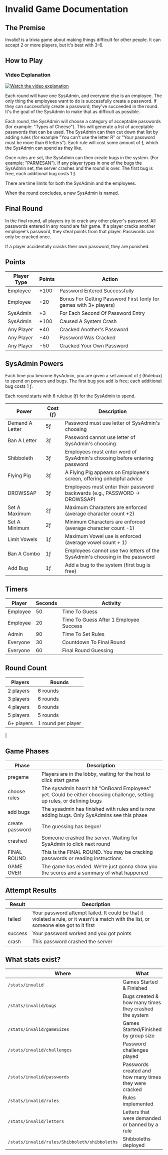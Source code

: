 # Invalid Game Documentation

## The Premise

Invalid! is a trivia game about making things difficult for other people. It can accept 2 or more players, but it's best with 3–6.

## How to Play

### Video Explanation

[![Watch the video explanation](https://img.youtube.com/vi/uhA83jtHmzM/0.jpg)](https://www.youtube.com/watch?v=uhA83jtHmzM)

Each round will have one SysAdmin, and everyone else is an employee. The only thing the employees want to do is successfully create a password. If they can successfully create a password, they've succeeded in the round. It's the goal of the SysAdmin to make that as difficult as possible.

Each round, the SysAdmin will choose a category of acceptable passwords (for example: "Types of Cheese"). This will generate a list of acceptable passwords that can be used. The SysAdmin can then cut down that list by adding rules (for example "You can't use the letter R" or "Your password must be more than 6 letters"). Each rule will cost some amount of ƒ, which the SysAdmin can spend as they like.

Once rules are set, the SysAdmin can then create bugs in the system. (For example: "PARMESAN"). If any player types in one of the bugs the SysAdmin set, the server crashes and the round is over. The first bug is free, each additional bug costs 1 ƒ.

There are time limits for both the SysAdmin and the employees.

When the round concludes, a new SysAdmin is named.

## Final Round

In the final round, all players try to crack any other player's password. All passwords entered in any round are fair game. If a player cracks another employee's password, they steal points from that player. Passwords can only be cracked once.

If a player accidentally cracks their own password, they are punished.

## Points

| Player Type | Points | Action                                                            |
| ----------- | ------ | ----------------------------------------------------------------- |
| Employee    | +100   | Password Entered Successfully                                     |
| Employee    | +20    | Bonus For Getting Password First (only for games with 3+ players) |
| SysAdmin    | +3     | For Each Second Of Password Entry                                 |
| SysAdmin    | +100   | Caused A System Crash                                             |
| Any Player  | +40    | Cracked Another's Password                                        |
| Any Player  | -40    | Password Was Cracked                                              |
| Any Player  | -50    | Cracked Your Own Password                                         |

## SysAdmin Powers

Each time you become SysAdmin, you are given a set amount of ƒ (Rulebux) to spend on powers and bugs. The first bug you add is free; each additional bug costs 1 ƒ.

Each round starts with 6 rulebux (ƒ) for the SysAdmin to spend.

| Power           | Cost (ƒ) | Description                                                                 |
| --------------- | -------- | --------------------------------------------------------------------------- |
| Demand A Letter | 5ƒ       | Password must use letter of SysAdmin's choosing                             |
| Ban A Letter    | 3ƒ       | Password cannot use letter of SysAdmin's choosing                           |
| Shibboleth      | 3ƒ       | Employees must enter word of SysAdmin's choosing before entering password   |
| Flying Pig      | 3ƒ       | A Flying Pig appears on Employee's screen, offering unhelpful advice        |
| DROWSSAP        | 3ƒ       | Employees must enter their password backwards (e.g., PASSWORD → DROWSSAP)   |
| Set A Maximum   | 2ƒ       | Maximum Characters are enforced (average character count +2)                |
| Set A Minimum   | 2ƒ       | Minimum Characters are enforced (average character count -1)                |
| Limit Vowels    | 1ƒ       | Maximum Vowel use is enforced (average vowel count + 1)                     |
| Ban A Combo     | 1ƒ       | Employees cannot use two letters of the SysAdmin's choosing in the password |
| Add Bug         | 1ƒ       | Add a bug to the system (first bug is free)                                 |

## Timers

| Player   | Seconds | Activity                               |
| -------- | ------- | -------------------------------------- |
| Employee | 50      | Time To Guess                          |
| Employee | 20      | Time To Guess After 1 Employee Success |
| Admin    | 90      | Time To Set Rules                      |
| Everyone | 30      | Countdown To Final Round               |
| Everyone | 60      | Final Round Guessing                   |

## Round Count

| Players    | Rounds             |
| ---------- | ------------------ |
| 2 players  | 6 rounds           |
| 3 players  | 6 rounds           |
| 4 players  | 8 rounds           |
| 5 players  | 5 rounds           |
| 6+ players | 1 round per player |

|

## Game Phases

| Phase           | Description                                                                                                             |
| --------------- | ----------------------------------------------------------------------------------------------------------------------- |
| pregame         | Players are in the lobby, waiting for the host to click start game                                                      |
| choose rules    | The sysadmin hasn't hit "OnBoard Employees" yet. Could be either choosing challenge, setting up rules, or defining bugs |
| add bugs        | The sysadmin has finished with rules and is now adding bugs. Only SysAdmins see this phase                              |
| create password | The guessing has begun!                                                                                                 |
| crashed         | Someone crashed the server. Waiting for SysAdmin to click next round                                                    |
| FINAL ROUND     | This is the FINAL ROUND. You may be cracking passwords or reading instructions                                          |
| GAME OVER       | The game has ended. We're just gonna show you the scores and a summary of what happened                                 |

## Attempt Results

| Result  | Description                                                                                                                            |
| ------- | -------------------------------------------------------------------------------------------------------------------------------------- |
| failed  | Your password attempt failed. It could be that it violated a rule, or it wasn't a match with the list, or someone else got to it first |
| success | Your password worked and you got points                                                                                                |
| crash   | This password crashed the server                                                                                                       |

## What stats exist?

| Where                                         | What                                                   |
| --------------------------------------------- | ------------------------------------------------------ |
| `/stats/invalid`                              | Games Started & Finished                               |
| `/stats/invalid/bugs`                         | Bugs created & how many times they crashed the system  |
| `/stats/invalid/gameSizes`                    | Games Started/Finished by group size                   |
| `/stats/invalid/challenges`                   | Password challenges played                             |
| `/stats/invalid/passwords`                    | Passwords created and how many times they were cracked |
| `/stats/invalid/rules`                        | Rules implemented                                      |
| `/stats/invalid/letters`                      | Letters that were demanded or banned by a rule         |
| `/stats/invalid/rules/Shibboleth/shibboleths` | Shibboleths deployed                                   |
